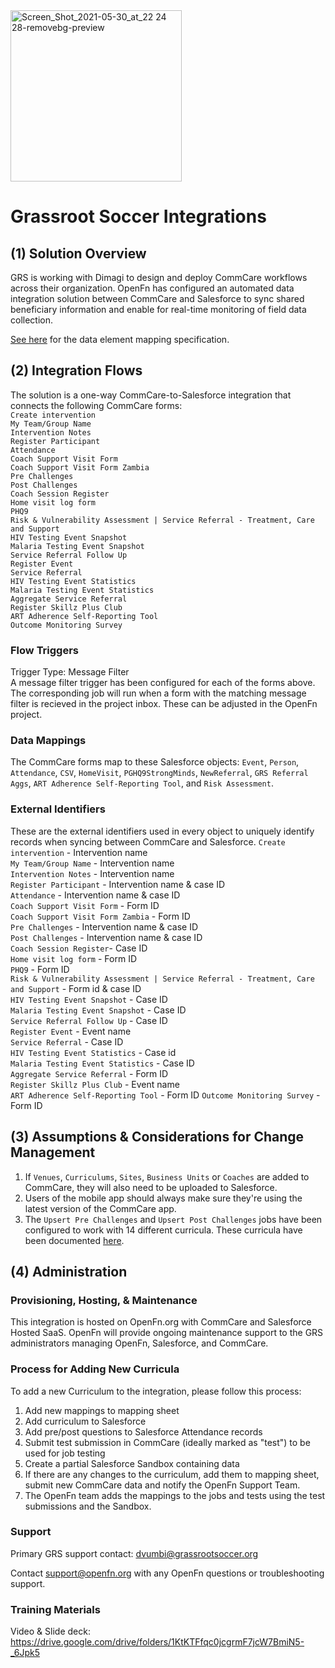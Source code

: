 <img width="274" alt="Screen_Shot_2021-05-30_at_22 24 28-removebg-preview" src="https://user-images.githubusercontent.com/80456839/120684457-b2310080-c46c-11eb-9579-d090700caceb.png">


# Grassroot Soccer Integrations


## (1) Solution Overview 

GRS is working with Dimagi to design and deploy CommCare workflows across their organization. OpenFn has configured an automated data integration solution between CommCare and Salesforce to sync shared beneficiary information and enable for real-time monitoring of field data collection. 

[See here](https://docs.google.com/spreadsheets/d/1CXrMYL0hELSeRkjJLUROTR0A3udJ0Yq8PQZhUtTQokk/edit#gid=544330146) for the data element mapping specification.



## (2) Integration Flows
The solution is a one-way CommCare-to-Salesforce integration that connects the following CommCare forms:  
`Create intervention`  
`My Team/Group Name`  
`Intervention Notes`  
`Register Participant`  
`Attendance`  
`Coach Support Visit Form`  
`Coach Support Visit Form Zambia`  
`Pre Challenges`  
`Post Challenges`  
`Coach Session Register`  
`Home visit log form`   
`PHQ9`  
`Risk & Vulnerability Assessment | Service Referral - Treatment, Care and Support`  
`HIV Testing Event Snapshot`  
`Malaria Testing Event Snapshot`  
`Service Referral Follow Up`  
`Register Event`  
`Service Referral`   
`HIV Testing Event Statistics`  
`Malaria Testing Event Statistics`   
`Aggregate Service Referral`  
`Register Skillz Plus Club`  
`ART Adherence Self-Reporting Tool`  
`Outcome Monitoring Survey`

### Flow Triggers
Trigger Type: Message Filter  
A message filter trigger has been configured for each of the forms above. The corresponding job will run when a form with the matching message filter is recieved in the project inbox. These can be adjusted in the OpenFn project.


### Data Mappings
The CommCare forms map to these Salesforce objects: `Event`, `Person`, `Attendance`, `CSV`, `HomeVisit`, `PGHQ9StrongMinds`, `NewReferral`, `GRS Referral Aggs`, `ART Adherence Self-Reporting Tool`, and `Risk Assessment`.

### External Identifiers
These are the external identifiers used in every object to uniquely identify records when syncing between CommCare and Salesforce.
`Create intervention` - Intervention name   
`My Team/Group Name` - Intervention name   
`Intervention Notes` - Intervention name   
`Register Participant` - Intervention name & case ID  
`Attendance` - Intervention name & case ID  
`Coach Support Visit Form` - Form ID  
`Coach Support Visit Form Zambia` - Form ID  
`Pre Challenges` - Intervention name & case ID  
`Post Challenges` - Intervention name & case ID  
`Coach Session Register`- Case ID  
`Home visit log form` - Form ID  
`PHQ9` - Form ID  
`Risk & Vulnerability Assessment | Service Referral - Treatment, Care and Support` - Form id & case ID   
`HIV Testing Event Snapshot` - Case ID  
`Malaria Testing Event Snapshot` - Case ID  
`Service Referral Follow Up` - Case ID  
`Register Event` - Event name  
`Service Referral` - Case ID  
`HIV Testing Event Statistics` - Case id  
`Malaria Testing Event Statistics` - Case ID  
`Aggregate Service Referral` - Form ID   
`Register Skillz Plus Club` - Event name  
`ART Adherence Self-Reporting Tool` - Form ID 
`Outcome Monitoring Survey` - Form ID


## (3) Assumptions & Considerations for Change Management
1. If `Venues`, `Curriculums`, `Sites`, `Business Units` or `Coaches` are added to CommCare, they will also need to be uploaded to Salesforce. 
2. Users of the mobile app should always make sure they're using the latest version of the CommCare app.
3. The `Upsert Pre Challenges` and `Upsert Post Challenges` jobs have been configured to work with 14 different curricula. These curricula have been documented [here](https://docs.google.com/spreadsheets/d/1CXrMYL0hELSeRkjJLUROTR0A3udJ0Yq8PQZhUtTQokk/edit#gid=362095151). 

## (4) Administration
### Provisioning, Hosting, & Maintenance
This integration is hosted on OpenFn.org with CommCare and Salesforce Hosted SaaS. OpenFn will provide ongoing maintenance support to the GRS administrators managing OpenFn, Salesforce, and CommCare.

### Process for Adding New Curricula

To add a new Curriculum to the integration, please follow this process:

1. Add new mappings to mapping sheet
2. Add curriculum to Salesforce
3. Add pre/post questions to Salesforce Attendance records
4. Submit test submission in CommCare (ideally marked as "test") to be used for job testing
5. Create a partial Salesforce Sandbox containing data 
6. If there are any changes to the curriculum, add them to mapping sheet, submit new CommCare data and notify the OpenFn Support Team.
7. The OpenFn team adds the mappings to the jobs and tests using the test submissions and the Sandbox.

### Support
Primary GRS support contact: dvumbi@grassrootsoccer.org

Contact support@openfn.org with any OpenFn questions or troubleshooting support.

### Training Materials
Video & Slide deck: https://drive.google.com/drive/folders/1KtKTFfqc0jcgrmF7jcW7BmiN5-_6Jpk5

